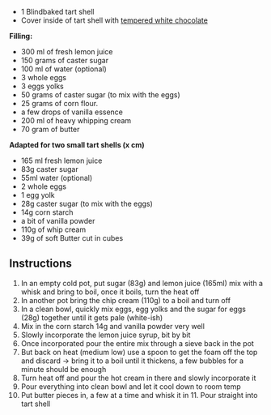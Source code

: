 - 1 Blindbaked tart shell
- Cover inside of tart shell with [tempered white chocolate](obsidian://open?vault=obsidian&file=documents%2FPersonal%2FCooking%20%26%20Baking%2FCakes%2FChocolate#**White**)

**Filling:**
- 300 ml of fresh lemon juice
- 150 grams of caster sugar
- 100 ml of water (optional)
- 3 whole eggs
- 3 eggs yolks
- 50 grams of caster sugar (to mix with the eggs)
- 25 grams of corn flour.
- a few drops of vanilla essence
- 200 ml of heavy whipping cream
- 70 gram of butter

**Adapted for two small tart shells (x cm)**
- 165 ml fresh lemon juice
- 83g caster sugar
- 55ml water (optional)
- 2 whole eggs
- 1 egg yolk
- 28g caster sugar (to mix with the eggs)
- 14g corn starch
- a bit of vanilla powder
- 110g of whip cream
- 39g of soft Butter cut in cubes

## Instructions
1. In an empty cold pot, put sugar (83g) and lemon juice (165ml) mix with a whisk and bring to boil, once it boils, turn the heat off
2. In another pot bring the chip cream (110g) to a boil and turn off
3. In a clean bowl, quickly mix eggs, egg yolks and the sugar for eggs (28g) together until it gets pale (white-ish)
4. Mix in the corn starch 14g and vanilla powder very well
5. Slowly incorporate the lemon juice syrup, bit by bit
6. Once incorporated pour the entire mix through a sieve back in the pot 
7. But back on heat (medium low) use a spoon to get the foam off the top and discard
	 → bring it to a boil until it thickens, a few bubbles for a minute should be enough
 8. Turn heat off and pour the hot cream in there and slowly incorporate it
 9. Pour everything into clean bowl and let it cool down to room temp
 10. Put butter pieces in, a few at a time and whisk it in
     11. Pour straight into tart shell
